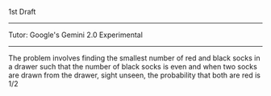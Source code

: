1st Draft

- - - -

Tutor: Google's Gemini 2.0 Experimental

- - - -

The problem involves finding the smallest number of red and black socks in a drawer such that the number of black socks is even and when two socks are drawn from the drawer, sight unseen, the probability that both are red is 1/2

